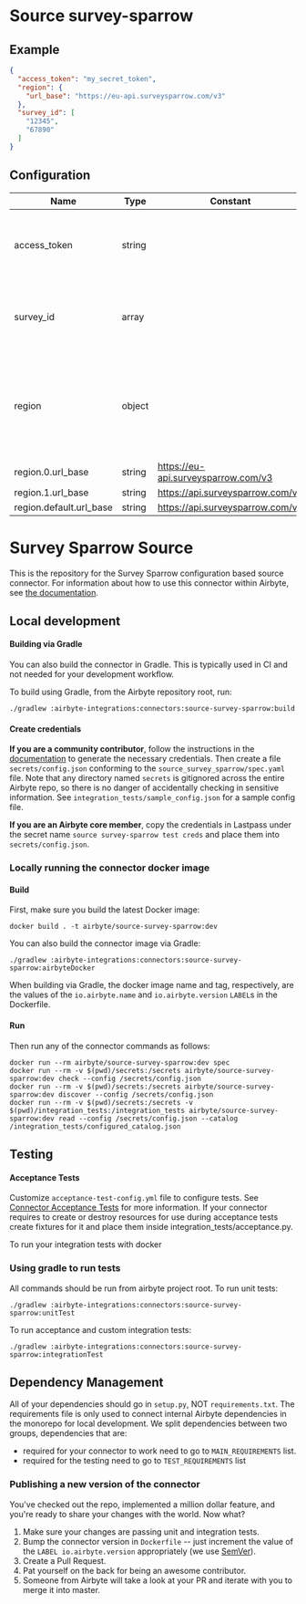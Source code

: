 # Source survey-sparrow

## Example
```json
{
  "access_token": "my_secret_token",
  "region": {
    "url_base": "https://eu-api.surveysparrow.com/v3"
  },
  "survey_id": [
    "12345",
    "67890"
  ]
}
```

## Configuration
| Name | Type | Constant | Default | Description |
| --- | --- | --- | --- | --- |
|access_token|string||null|Your access token. See <a href="https://developers.surveysparrow.com/rest-apis#authentication">here</a>. The key is case sensitive.|
|survey_id|array||null|A List of your survey ids for survey-specific stream|
|region|object||{"title":"Global account","type":"object","properties":{"url_base":{"type":"string","const":"https://api.surveysparrow.com/v3"}}}|Is your account location is EU based? If yes, the base url to retrieve data will be different.|
|region.0.url_base|string|https://eu-api.surveysparrow.com/v3|null||
|region.1.url_base|string|https://api.surveysparrow.com/v3|null||
|region.default.url_base|string|https://api.surveysparrow.com/v3|null||

# Survey Sparrow Source

This is the repository for the Survey Sparrow configuration based source connector.
For information about how to use this connector within Airbyte, see [the documentation](https://docs.airbyte.io/integrations/sources/survey-sparrow).

## Local development

#### Building via Gradle
You can also build the connector in Gradle. This is typically used in CI and not needed for your development workflow.

To build using Gradle, from the Airbyte repository root, run:
```
./gradlew :airbyte-integrations:connectors:source-survey-sparrow:build
```

#### Create credentials
**If you are a community contributor**, follow the instructions in the [documentation](https://docs.airbyte.io/integrations/sources/survey-sparrow)
to generate the necessary credentials. Then create a file `secrets/config.json` conforming to the `source_survey_sparrow/spec.yaml` file.
Note that any directory named `secrets` is gitignored across the entire Airbyte repo, so there is no danger of accidentally checking in sensitive information.
See `integration_tests/sample_config.json` for a sample config file.

**If you are an Airbyte core member**, copy the credentials in Lastpass under the secret name `source survey-sparrow test creds`
and place them into `secrets/config.json`.

### Locally running the connector docker image

#### Build
First, make sure you build the latest Docker image:
```
docker build . -t airbyte/source-survey-sparrow:dev
```

You can also build the connector image via Gradle:
```
./gradlew :airbyte-integrations:connectors:source-survey-sparrow:airbyteDocker
```
When building via Gradle, the docker image name and tag, respectively, are the values of the `io.airbyte.name` and `io.airbyte.version` `LABEL`s in
the Dockerfile.

#### Run
Then run any of the connector commands as follows:
```
docker run --rm airbyte/source-survey-sparrow:dev spec
docker run --rm -v $(pwd)/secrets:/secrets airbyte/source-survey-sparrow:dev check --config /secrets/config.json
docker run --rm -v $(pwd)/secrets:/secrets airbyte/source-survey-sparrow:dev discover --config /secrets/config.json
docker run --rm -v $(pwd)/secrets:/secrets -v $(pwd)/integration_tests:/integration_tests airbyte/source-survey-sparrow:dev read --config /secrets/config.json --catalog /integration_tests/configured_catalog.json
```
## Testing

#### Acceptance Tests
Customize `acceptance-test-config.yml` file to configure tests. See [Connector Acceptance Tests](https://docs.airbyte.io/connector-development/testing-connectors/connector-acceptance-tests-reference) for more information.
If your connector requires to create or destroy resources for use during acceptance tests create fixtures for it and place them inside integration_tests/acceptance.py.

To run your integration tests with docker

### Using gradle to run tests
All commands should be run from airbyte project root.
To run unit tests:
```
./gradlew :airbyte-integrations:connectors:source-survey-sparrow:unitTest
```
To run acceptance and custom integration tests:
```
./gradlew :airbyte-integrations:connectors:source-survey-sparrow:integrationTest
```

## Dependency Management
All of your dependencies should go in `setup.py`, NOT `requirements.txt`. The requirements file is only used to connect internal Airbyte dependencies in the monorepo for local development.
We split dependencies between two groups, dependencies that are:
* required for your connector to work need to go to `MAIN_REQUIREMENTS` list.
* required for the testing need to go to `TEST_REQUIREMENTS` list

### Publishing a new version of the connector
You've checked out the repo, implemented a million dollar feature, and you're ready to share your changes with the world. Now what?
1. Make sure your changes are passing unit and integration tests.
1. Bump the connector version in `Dockerfile` -- just increment the value of the `LABEL io.airbyte.version` appropriately (we use [SemVer](https://semver.org/)).
1. Create a Pull Request.
1. Pat yourself on the back for being an awesome contributor.
1. Someone from Airbyte will take a look at your PR and iterate with you to merge it into master.
